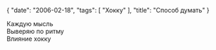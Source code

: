 {
   "date": "2006-02-18",
   "tags": [
      "Хокку"
   ],
   "title": "Способ думать"
}

Каждую мысль  
Выверяю по ритму  
Влияние хокку
